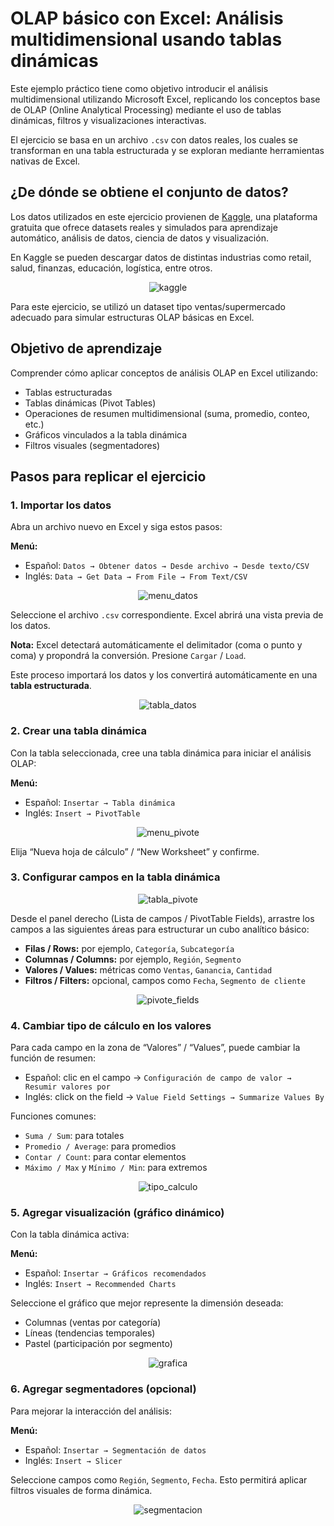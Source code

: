# OLAP básico con Excel: Análisis multidimensional usando tablas dinámicas

Este ejemplo práctico tiene como objetivo introducir el análisis multidimensional utilizando Microsoft Excel, replicando los conceptos base de OLAP (Online Analytical Processing) mediante el uso de tablas dinámicas, filtros y visualizaciones interactivas.

El ejercicio se basa en un archivo `.csv` con datos reales, los cuales se transforman en una tabla estructurada y se exploran mediante herramientas nativas de Excel.

## ¿De dónde se obtiene el conjunto de datos?

Los datos utilizados en este ejercicio provienen de [Kaggle](https://www.kaggle.com/), una plataforma gratuita que ofrece datasets reales y simulados para aprendizaje automático, análisis de datos, ciencia de datos y visualización.

En Kaggle se pueden descargar datos de distintas industrias como retail, salud, finanzas, educación, logística, entre otros.

<div align="center">
  <img src="img/09.png" alt="kaggle"/>
</div>

Para este ejercicio, se utilizó un dataset tipo ventas/supermercado adecuado para simular estructuras OLAP básicas en Excel.

## Objetivo de aprendizaje

Comprender cómo aplicar conceptos de análisis OLAP en Excel utilizando:
- Tablas estructuradas
- Tablas dinámicas (Pivot Tables)
- Operaciones de resumen multidimensional (suma, promedio, conteo, etc.)
- Gráficos vinculados a la tabla dinámica
- Filtros visuales (segmentadores)

## Pasos para replicar el ejercicio

### 1. Importar los datos

Abra un archivo nuevo en Excel y siga estos pasos:

**Menú:**
- Español: `Datos → Obtener datos → Desde archivo → Desde texto/CSV`
- Inglés: `Data → Get Data → From File → From Text/CSV`

<div align="center">
  <img src="img/01.png" alt="menu_datos"/>
</div>

Seleccione el archivo `.csv` correspondiente. Excel abrirá una vista previa de los datos.

**Nota:** Excel detectará automáticamente el delimitador (coma o punto y coma) y propondrá la conversión. Presione `Cargar` / `Load`.

Este proceso importará los datos y los convertirá automáticamente en una **tabla estructurada**.

<div align="center">
  <img src="img/02.png" alt="tabla_datos"/>
</div>

### 2. Crear una tabla dinámica

Con la tabla seleccionada, cree una tabla dinámica para iniciar el análisis OLAP:

**Menú:**
- Español: `Insertar → Tabla dinámica`
- Inglés: `Insert → PivotTable`

<div align="center">
  <img src="img/03.png" alt="menu_pivote"/>
</div>

Elija “Nueva hoja de cálculo” / “New Worksheet” y confirme.

### 3. Configurar campos en la tabla dinámica

<div align="center">
  <img src="img/06.png" alt="tabla_pivote"/>
</div>

Desde el panel derecho (Lista de campos / PivotTable Fields), arrastre los campos a las siguientes áreas para estructurar un cubo analítico básico:

- **Filas / Rows:** por ejemplo, `Categoría`, `Subcategoría`
- **Columnas / Columns:** por ejemplo, `Región`, `Segmento`
- **Valores / Values:** métricas como `Ventas`, `Ganancia`, `Cantidad`
- **Filtros / Filters:** opcional, campos como `Fecha`, `Segmento de cliente`

<div align="center">
  <img src="img/04.png" alt="pivote_fields"/>
</div>

### 4. Cambiar tipo de cálculo en los valores

Para cada campo en la zona de “Valores” / “Values”, puede cambiar la función de resumen:

- Español: clic en el campo → `Configuración de campo de valor → Resumir valores por`
- Inglés: click on the field → `Value Field Settings → Summarize Values By`

Funciones comunes:
- `Suma / Sum`: para totales
- `Promedio / Average`: para promedios
- `Contar / Count`: para contar elementos
- `Máximo / Max` y `Mínimo / Min`: para extremos

<div align="center">
  <img src="img/05.png" alt="tipo_calculo"/>
</div>

### 5. Agregar visualización (gráfico dinámico)

Con la tabla dinámica activa:

**Menú:**
- Español: `Insertar → Gráficos recomendados`
- Inglés: `Insert → Recommended Charts`

Seleccione el gráfico que mejor represente la dimensión deseada:
- Columnas (ventas por categoría)
- Líneas (tendencias temporales)
- Pastel (participación por segmento)

<div align="center">
  <img src="img/07.png" alt="grafica"/>
</div>

### 6. Agregar segmentadores (opcional)

Para mejorar la interacción del análisis:

**Menú:**
- Español: `Insertar → Segmentación de datos`
- Inglés: `Insert → Slicer`

Seleccione campos como `Región`, `Segmento`, `Fecha`. Esto permitirá aplicar filtros visuales de forma dinámica.

<div align="center">
  <img src="img/08.png" alt="segmentacion"/>
</div>